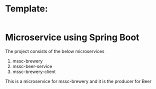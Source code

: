 # Template:
[![<CircleCI>](https://circleci.com/gh/SailakshmiKumar/mssc-brewery.svg?style=svg)](https://app.circleci.com/pipelines/github/SailakshmiKumar/mssc-brewery)


# Microservice using Spring Boot 

The project consists of the below microservices  

 1. mssc-brewery 
 2. mssc-beer-service 
 3. mssc-brewery-client 
 
This is a microservice for mssc-brewery and it is the producer for Beer
